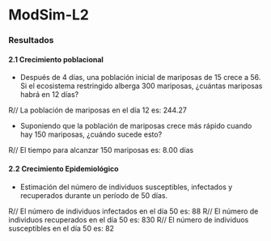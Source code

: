 # ModSim-L2

### Resultados 

#### 2.1 Crecimiento poblacional

- Después de 4 días, una población inicial de mariposas de 15 crece a 56. Si el ecosistema restringido alberga 300 mariposas, ¿cuántas mariposas habrá en 12 días? 

R// La población de mariposas en el día 12 es: 244.27

- Suponiendo que la población de mariposas crece más rápido cuando hay 150 mariposas, ¿cuándo sucede esto?

R// El tiempo para alcanzar 150 mariposas es: 8.00 días

#### 2.2 Crecimiento Epidemiológico
- Estimación del número de individuos susceptibles, infectados y recuperados durante un período de 50 días.

R// El número de individuos infectados en el día 50 es: 88
R// El número de individuos recuperados en el día 50 es: 830
R// El número de individuos susceptibles en el día 50 es: 82

